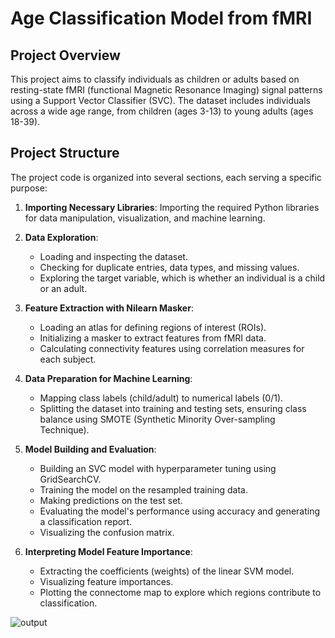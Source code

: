 # Age Classification Model from fMRI 

## Project Overview

This project aims to classify individuals as children or adults based on resting-state fMRI (functional Magnetic Resonance Imaging) signal patterns using a Support Vector Classifier (SVC). The dataset includes individuals across a wide age range, from children (ages 3-13) to young adults (ages 18-39).

## Project Structure

The project code is organized into several sections, each serving a specific purpose:

1. **Importing Necessary Libraries**: Importing the required Python libraries for data manipulation, visualization, and machine learning.

2. **Data Exploration**:
   - Loading and inspecting the dataset.
   - Checking for duplicate entries, data types, and missing values.
   - Exploring the target variable, which is whether an individual is a child or an adult.

3. **Feature Extraction with Nilearn Masker**:
   - Loading an atlas for defining regions of interest (ROIs).
   - Initializing a masker to extract features from fMRI data.
   - Calculating connectivity features using correlation measures for each subject.

4. **Data Preparation for Machine Learning**:
   - Mapping class labels (child/adult) to numerical labels (0/1).
   - Splitting the dataset into training and testing sets, ensuring class balance using SMOTE (Synthetic Minority Over-sampling Technique).

5. **Model Building and Evaluation**:
   - Building an SVC model with hyperparameter tuning using GridSearchCV.
   - Training the model on the resampled training data.
   - Making predictions on the test set.
   - Evaluating the model's performance using accuracy and generating a classification report.
   - Visualizing the confusion matrix.

6. **Interpreting Model Feature Importance**:
   - Extracting the coefficients (weights) of the linear SVM model.
   - Visualizing feature importances.
   - Plotting the connectome map to explore which regions contribute to classification.

![output](https://github.com/lacomaofficial/Child-Adult-Classification-from-fMRI/assets/132283879/2a0534eb-3025-4057-bec6-c72cd235d975)

